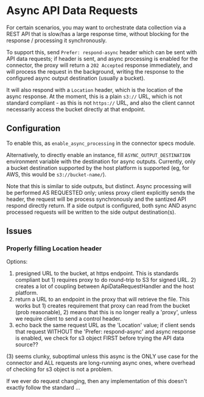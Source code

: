 # Async API Data Requests

For certain scenarios, you may want to orchestrate data collection via a REST API that is slow/has a large response time, without blocking for the response / processing it synchronously.

To support this, send `Prefer: respond-async` header which can be sent with API data requests; if header is sent, and async processing is enabled for the connector, the proxy will return a `202 Accepted` response immediately, and will process the request in the background, writing the response to the configured async output destination (usually a bucket).

It will also respond with a `Location` header, which is the location of the async response. At the moment, this is a plain `s3://` URL, which is not standard compliant - as this is not `https://` URL, and also the client cannot necessarily access the bucket directly at that endpoint.



## Configuration

To enable this, as `enable_async_processing` in the connector specs module.

Alternatively, to directly enable an instance, fill `ASYNC_OUTPUT_DESTINATION` environment variable with the destination for async outputs. Currently, only a bucket destination supported by the host platform is supported (eg, for AWS, this would be `s3://bucket-name/`).

Note that this is similar to side outputs, but distinct.  Async processing will be performed AS REQUESTED only; unless proxy client explicitly sends the header, the request will be process synchronously and the santized API respond directly return. If a side output is configured, both sync AND async processed requests will be written to the side output destination(s).



## Issues

### Properly filling Location header

Options:
  1. presigned URL to the bucket, at https endpoint. This is standards compliant but 1) requires proxy to do round-trip to S3 for signed URL.  2) creates a lot of coupling between ApiDataRequestHandler and the host platform.
  2. return a URL to an endpoint in the proxy that will retrieve the file. This works but 1) creates requirement that proxy can read from the bucket (prob reasonable), 2) means that this is no longer really a 'proxy', unless we require client to send a control header.
  3. echo back the same request URL as the 'Location' value; if client sends that request WITHOUT the 'Prefer: respond-async' and async response is enabled, we check for s3 object FIRST before trying the API data source??


(3) seems clunky, suboptimal unless this async is the ONLY use case for the connector and ALL requests are long-running async ones, where overhead of checking for s3 object is not a problem.

If we ever do request changing, then any implementation of this doesn't exactly follow the standard ...





